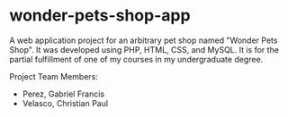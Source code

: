 # wonder-pets-shop-app
A web application project for an arbitrary pet shop named "Wonder Pets Shop". It was developed using PHP, HTML, CSS, and MySQL. It is for the partial fulfillment of one of my courses in my undergraduate degree.

Project Team Members:
- Perez, Gabriel Francis
- Velasco, Christian Paul
